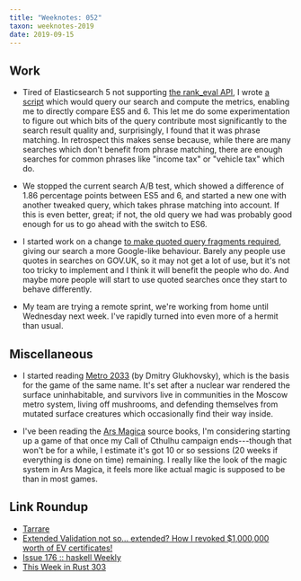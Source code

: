 ```yaml
---
title: "Weeknotes: 052"
taxon: weeknotes-2019
date: 2019-09-15
---
```


## Work

- Tired of Elasticsearch 5 not supporting [the rank_eval API][], I
  wrote [a script][] which would query our search and compute the
  metrics, enabling me to directly compare ES5 and 6.  This let me do
  some experimentation to figure out which bits of the query
  contribute most significantly to the search result quality and,
  surprisingly, I found that it was phrase matching.  In retrospect
  this makes sense because, while there are many searches which don't
  benefit from phrase matching, there are enough searches for common
  phrases like "income tax" or "vehicle tax" which do.

- We stopped the current search A/B test, which showed a difference of
  1.86 percentage points between ES5 and 6, and started a new one with
  another tweaked query, which takes phrase matching into account.  If
  this is even better, great; if not, the old query we had was
  probably good enough for us to go ahead with the switch to ES6.

- I started work on a change [to make quoted query fragments
  required][], giving our search a more Google-like behaviour.  Barely
  any people use quotes in searches on GOV.UK, so it may not get a lot
  of use, but it's not too tricky to implement and I think it will
  benefit the people who do.  And maybe more people will start to use
  quoted searches once they start to behave differently.

- My team are trying a remote sprint, we're working from home until
  Wednesday next week.  I've rapidly turned into even more of a hermit
  than usual.

[the rank_eval API]: https://www.elastic.co/guide/en/elasticsearch/reference/current/search-rank-eval.html
[a script]: https://gist.github.com/barrucadu/48b616aa03173039da8e594619bcfef5
[to make quoted query fragments required]: https://github.com/alphagov/search-api/pull/1686

## Miscellaneous

- I started reading [Metro 2033][] (by Dmitry Glukhovsky), which is
  the basis for the game of the same name.  It's set after a nuclear
  war rendered the surface uninhabitable, and survivors live in
  communities in the Moscow metro system, living off mushrooms, and
  defending themselves from mutated surface creatures which
  occasionally find their way inside.

- I've been reading the [Ars Magica][] source books, I'm considering
  starting up a game of that once my Call of Cthulhu campaign
  ends---though that won't be for a while, I estimate it's got 10 or
  so sessions (20 weeks if everything is done on time) remaining.  I
  really like the look of the magic system in Ars Magica, it feels
  more like actual magic is supposed to be than in most games.

[Metro 2033]: https://en.wikipedia.org/wiki/Metro_2033
[Ars Magica]: https://en.wikipedia.org/wiki/Ars_Magica

## Link Roundup

- [Tarrare](https://en.wikipedia.org/wiki/Tarrare)
- [Extended Validation not so... extended? How I revoked $1,000,000 worth of EV certificates!](https://scotthelme.co.uk/extended-validation-not-so-extended/)
- [Issue 176 :: haskell Weekly](https://haskellweekly.news/issues/176.html)
- [This Week in Rust 303](https://this-week-in-rust.org/blog/2019/09/10/this-week-in-rust-303/)
